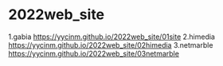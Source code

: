# 2022web_site
1.gabia https://yycinm.github.io/2022web_site/01site
2.himedia https://yycinm.github.io/2022web_site/02himedia
3.netmarble https://yycinm.github.io/2022web_site/03netmarble